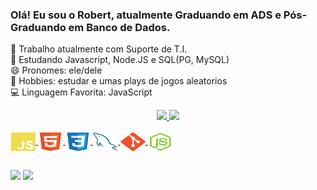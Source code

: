 ### Olá! Eu sou o Robert, atualmente Graduando em ADS e Pós-Graduando em Banco de Dados.
🔭 Trabalho atualmente com Suporte de T.I.<br>
🌱 Estudando Javascript, Node.JS e SQL(PG, MySQL)<br>
😄 Pronomes: ele/dele<br>
🎸 Hobbies: estudar e umas plays de jogos aleatorios <br>
💻 Linguagem Favorita: JavaScript

<div align="center">
  <a href="https://github.com/robertmenezesdev">
  <img height="160em" src="https://github-readme-stats.vercel.app/api?username=robertmenezesdev&show_icons=true&theme=tokyonight&include_all_commits=true&count_private=true"/>
  <img height="160em" src="https://github-readme-stats.vercel.app/api/top-langs/?username=robertmenezesdev&layout=compact&langs_count=7&theme=tokyonight"/>
</div>

<div style="display: inline_block"><br>
  <img align="center" alt="rms-Js" height="30" width="40" src="https://raw.githubusercontent.com/devicons/devicon/master/icons/javascript/javascript-plain.svg">
  <img align="center" alt="rms-HTML" height="30" width="40" src="https://raw.githubusercontent.com/devicons/devicon/master/icons/html5/html5-original.svg">
  <img align="center" alt="rms-CSS" height="30" width="40" src="https://raw.githubusercontent.com/devicons/devicon/master/icons/css3/css3-original.svg">
  <img align="center" alt="Mica-MySQL" height="30" width="40" src="https://raw.githubusercontent.com/devicons/devicon/master/icons/mysql/mysql-original.svg">
  <img align="center" alt="Mica-PostgreSQL" height="30" width="40" src="https://raw.githubusercontent.com/devicons/devicon/master/icons/git/git-original.svg">
  <img align="center" alt="Mica-JavaScript" height="30" width="40" src="https://raw.githubusercontent.com/devicons/devicon/master/icons/nodejs/nodejs-original.svg">
</div>

  ##
  
<div> 
  <a href = "mailto:rms.pessoal10@gmail.com"><img src="https://img.shields.io/badge/-Gmail-%23333?style=for-the-badge&logo=gmail&logoColor=white" target="_blank"></a>
  <a target="_blank" href="https://www.linkedin.com/in/robertmenezesti/" ><img src="https://img.shields.io/badge/-LinkedIn-%230077B5?style=for-the-badge&logo=linkedin&logoColor=white" target="_blank"></a>  
</div>
